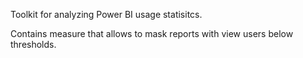 Toolkit for analyzing Power BI usage statisitcs.

Contains measure that allows to mask reports with view users below thresholds.
